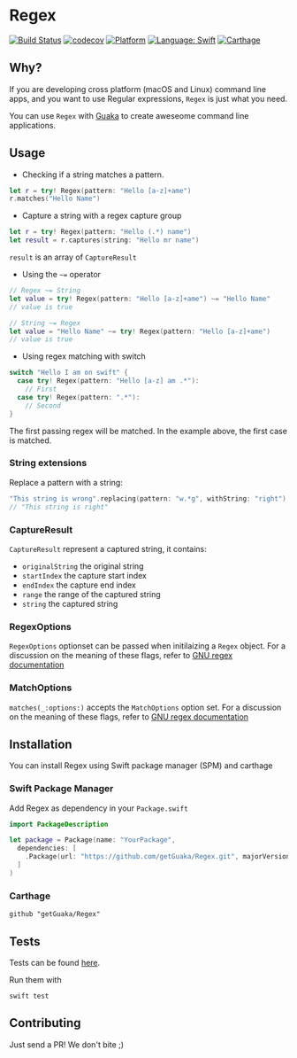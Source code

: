 # Regex

[![Build Status](https://travis-ci.com/getGuaka/Regex.svg?branch=master)](https://travis-ci.com/getGuaka/Regex)
[![codecov](https://codecov.io/gh/getGuaka/Regex/branch/master/graph/badge.svg)](https://codecov.io/gh/getGuaka/Regex)
[![Platform](https://img.shields.io/badge/platform-osx-lightgrey.svg)](https://travis-ci.com/getGuaka/Regex)
[![Language: Swift](https://img.shields.io/badge/language-swift-orange.svg)](https://travis-ci.com/getGuaka/Regex)
[![Carthage](https://img.shields.io/badge/Carthage-compatible-4BC51D.svg?style=flat)](https://github.com/Carthage/Carthage)


## Why?

If you are developing cross platform (macOS and Linux) command line apps, and
you want to use Regular expressions, `Regex` is just what you need.

You can use `Regex` with [Guaka](https://github.com/nsomar/Guaka) to create
aweseome command line applications.

## Usage

- Checking if a string matches a pattern.

```swift
let r = try! Regex(pattern: "Hello [a-z]+ame")
r.matches("Hello Name")
```

- Capture a string with a regex capture group

```swift
let r = try! Regex(pattern: "Hello (.*) name")
let result = r.captures(string: "Hello mr name")
```

`result` is an array of `CaptureResult`

- Using the `~=` operator

```swift
// Regex ~= String
let value = try! Regex(pattern: "Hello [a-z]+ame") ~= "Hello Name"
// value is true

// String ~= Regex
let value = "Hello Name" ~= try! Regex(pattern: "Hello [a-z]+ame")
// value is true
```

- Using regex matching with switch

```swift
switch "Hello I am on swift" {
  case try! Regex(pattern: "Hello [a-z] am .*"):
    // First
  case try! Regex(pattern: ".*"):
    // Second
}
```

The first passing regex will be matched. In the example above, the first case
is matched.

### String extensions

Replace a pattern with a string:

```swift
"This string is wrong".replacing(pattern: "w.*g", withString: "right")
// "This string is right"
```

### CaptureResult

`CaptureResult` represent a captured string, it contains:

- `originalString` the original string
- `startIndex` the capture start index
- `endIndex` the capture end index 
- `range` the range of the captured string
- `string` the captured string 

### RegexOptions

`RegexOptions` optionset can be passed when initilaizing a `Regex` object.  For
a discussion on the meaning of these flags, refer to [GNU regex
documentation](http://www.gnu.org/software/libc/manual/html_node/POSIX-Regexp-Compilation.html#POSIX-Regexp-Compilation)

### MatchOptions
`matches(_:options:)` accepts the `MatchOptions` option set.  For a discussion
on the meaning of these flags, refer to [GNU regex
documentation](http://www.gnu.org/software/libc/manual/html_node/Matching-POSIX-Regexps.html#Matching-POSIX-Regexps)

## Installation
You can install Regex using Swift package manager (SPM) and carthage

### Swift Package Manager
Add Regex as dependency in your `Package.swift`

```swift
import PackageDescription

let package = Package(name: "YourPackage",
  dependencies: [
    .Package(url: "https://github.com/getGuaka/Regex.git", majorVersion: 0),
  ]
)
```

### Carthage
    github "getGuaka/Regex"

## Tests
Tests can be found [here](https://github.com/getGuaka/Regex/tree/master/Tests).

Run them with
```
swift test
```

## Contributing

Just send a PR! We don't bite ;)

